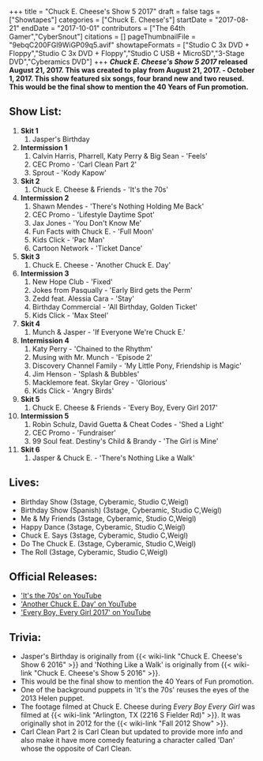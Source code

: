 +++
title = "Chuck E. Cheese's Show 5 2017"
draft = false
tags = ["Showtapes"]
categories = ["Chuck E. Cheese's"]
startDate = "2017-08-21"
endDate = "2017-10-01"
contributors = ["The 64th Gamer","CyberSnout"]
citations = []
pageThumbnailFile = "9ebqC200FGl9WiGP09q5.avif"
showtapeFormats = ["Studio C 3x DVD + Floppy","Studio C 3x DVD + Floppy","Studio C USB + MicroSD","3-Stage DVD","Cyberamics DVD"]
+++
***Chuck E. Cheese's Show 5 2017* released August 21, 2017.
This was created to play from August 21, 2017. - October 1, 2017. This show featured six songs, four brand new and two reused. This would be the final show to mention the 40 Years of Fun promotion.**

## Show List:

1.  **Skit 1**
    1.  Jasper's Birthday
2.  **Intermission 1**
    1.  Calvin Harris, Pharrell, Katy Perry & Big Sean - 'Feels'
    2.  CEC Promo - 'Carl Clean Part 2'
    3.  Sprout - 'Kody Kapow'
3.  **Skit 2**
    1.  Chuck E. Cheese & Friends - 'It's the 70s'
4.  **Intermission 2**
    1.  Shawn Mendes - 'There's Nothing Holding Me Back'
    2.  CEC Promo - 'Lifestyle Daytime Spot'
    3.  Jax Jones - 'You Don't Know Me'
    4.  Fun Facts with Chuck E. - 'Full Moon'
    5.  Kids Click - 'Pac Man'
    6.  Cartoon Network - 'Ticket Dance'
5.  **Skit 3**
    1.  Chuck E. Cheese - 'Another Chuck E. Day'
6.  **Intermission 3**
    1.  New Hope Club - 'Fixed'
    2.  Jokes from Pasqually - 'Early Bird gets the Perm'
    3.  Zedd feat. Alessia Cara - 'Stay'
    4.  Birthday Commercial - 'All Birthday, Golden Ticket'
    5.  Kids Click - 'Max Steel'
7.  **Skit 4**
    1.  Munch & Jasper - 'If Everyone We're Chuck E.'
8.  **Intermission 4**
    1.  Katy Perry - 'Chained to the Rhythm'
    2.  Musing with Mr. Munch - 'Episode 2'
    3.  Discovery Channel Family - 'My Little Pony, Friendship is Magic'
    4.  Jim Henson - 'Splash & Bubbles'
    5.  Macklemore feat. Skylar Grey - 'Glorious'
    6.  Kids Click - 'Angry Birds'
9.  **Skit 5**
    1.  Chuck E. Cheese & Friends - 'Every Boy, Every Girl 2017'
10. **Intermission 5**
    1.  Robin Schulz, David Guetta & Cheat Codes - 'Shed a Light'
    2.  CEC Promo - 'Fundraiser'
    3.  99 Soul feat. Destiny's Child & Brandy - 'The Girl is Mine'
11. **Skit 6**
    1.  Jasper & Chuck E. - 'There's Nothing Like a Walk'

## Lives:

- Birthday Show (3stage, Cyberamic, Studio C,Weigl)
- Birthday Show (Spanish) (3stage, Cyberamic, Studio C,Weigl)
- Me & My Friends (3stage, Cyberamic, Studio C,Weigl)
- Happy Dance (3stage, Cyberamic, Studio C,Weigl)
- Chuck E. Says (3stage, Cyberamic, Studio C,Weigl)
- Do The Chuck E. (3stage, Cyberamic, Studio C,Weigl)
- The Roll (3stage, Cyberamic, Studio C,Weigl)

## Official Releases:

- ['It's the 70s' on YouTube](https://www.youtube.com/watch?v=CY6ZN92HMtc)
- ['Another Chuck E. Day' on YouTube](https://www.youtube.com/watch?v=JZS2wbUVkRE)
- ['Every Boy, Every Girl 2017' on YouTube](https://www.youtube.com/watch?v=D5k3rlBCUgQ)

## Trivia:

- Jasper's Birthday is originally from {{< wiki-link "Chuck E. Cheese's Show 6 2016" >}} and 'Nothing Like a Walk' is originally from {{< wiki-link "Chuck E. Cheese's Show 5 2016" >}}.
- This would be the final show to mention the 40 Years of Fun promotion.
- One of the background puppets in 'It's the 70s' reuses the eyes of the 2013 Helen puppet.
- The footage filmed at Chuck E. Cheese during *Every Boy Every Girl* was filmed at {{< wiki-link "Arlington, TX (2216 S Fielder Rd)" >}}. It was originally shot in 2012 for the {{< wiki-link "Fall 2012 Show" >}}.
- Carl Clean Part 2 is Carl Clean but updated to provide more info and also make it have more comedy featuring a character called 'Dan' whose the opposite of Carl Clean.
